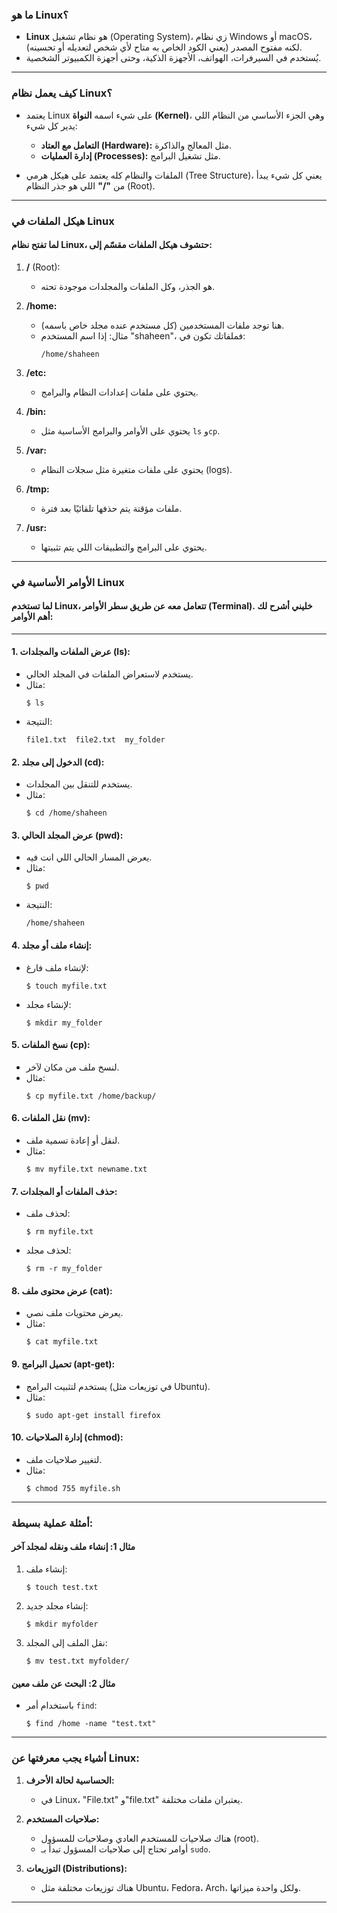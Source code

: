

### **ما هو Linux؟**
- **Linux** هو نظام تشغيل (Operating System)، زي نظام Windows أو macOS، لكنه مفتوح المصدر (يعني الكود الخاص به متاح لأي شخص لتعديله أو تحسينه).  
- يُستخدم في السيرفرات، الهواتف، الأجهزة الذكية، وحتى أجهزة الكمبيوتر الشخصية.

---

### **كيف يعمل نظام Linux؟**
- يعتمد Linux على شيء اسمه **النواة (Kernel)**، وهي الجزء الأساسي من النظام اللي يدير كل شيء:  
  - **التعامل مع العتاد (Hardware):** مثل المعالج والذاكرة.  
  - **إدارة العمليات (Processes):** مثل تشغيل البرامج.  

- الملفات والنظام كله يعتمد على هيكل هرمي (Tree Structure)، يعني كل شيء يبدأ من **"/"** اللي هو جذر النظام (Root).

---

### **هيكل الملفات في Linux**
#### لما تفتح نظام Linux، حتشوف هيكل الملفات مقسّم إلى:
1. **/** (Root):  
   - هو الجذر، وكل الملفات والمجلدات موجودة تحته.
   
2. **/home:**  
   - هنا توجد ملفات المستخدمين (كل مستخدم عنده مجلد خاص باسمه).  
   - مثال: إذا اسم المستخدم "shaheen"، فملفاتك تكون في:  
     ```
     /home/shaheen
     ```

3. **/etc:**  
   - يحتوي على ملفات إعدادات النظام والبرامج.

4. **/bin:**  
   - يحتوي على الأوامر والبرامج الأساسية مثل `ls` و`cp`.

5. **/var:**  
   - يحتوي على ملفات متغيرة مثل سجلات النظام (logs).

6. **/tmp:**  
   - ملفات مؤقتة يتم حذفها تلقائيًا بعد فترة.

7. **/usr:**  
   - يحتوي على البرامج والتطبيقات اللي يتم تثبيتها.

---

### **الأوامر الأساسية في Linux**
#### لما تستخدم Linux، تتعامل معه عن طريق **سطر الأوامر (Terminal)**. خليني أشرح لك أهم الأوامر:

---

#### 1. **عرض الملفات والمجلدات (ls):**
   - يستخدم لاستعراض الملفات في المجلد الحالي.  
   - مثال:  
     ```
     $ ls
     ```
   - النتيجة:  
     ```
     file1.txt  file2.txt  my_folder
     ```

#### 2. **الدخول إلى مجلد (cd):**
   - يستخدم للتنقل بين المجلدات.  
   - مثال:  
     ```
     $ cd /home/shaheen
     ```

#### 3. **عرض المجلد الحالي (pwd):**
   - يعرض المسار الحالي اللي انت فيه.  
   - مثال:  
     ```
     $ pwd
     ```
   - النتيجة:  
     ```
     /home/shaheen
     ```

#### 4. **إنشاء ملف أو مجلد:**
   - لإنشاء ملف فارغ:  
     ```
     $ touch myfile.txt
     ```
   - لإنشاء مجلد:  
     ```
     $ mkdir my_folder
     ```

#### 5. **نسخ الملفات (cp):**
   - لنسخ ملف من مكان لآخر.  
   - مثال:  
     ```
     $ cp myfile.txt /home/backup/
     ```

#### 6. **نقل الملفات (mv):**
   - لنقل أو إعادة تسمية ملف.  
   - مثال:  
     ```
     $ mv myfile.txt newname.txt
     ```

#### 7. **حذف الملفات أو المجلدات:**
   - لحذف ملف:  
     ```
     $ rm myfile.txt
     ```
   - لحذف مجلد:  
     ```
     $ rm -r my_folder
     ```

#### 8. **عرض محتوى ملف (cat):**
   - يعرض محتويات ملف نصي.  
   - مثال:  
     ```
     $ cat myfile.txt
     ```

#### 9. **تحميل البرامج (apt-get):**
   - يستخدم لتثبيت البرامج (في توزيعات مثل Ubuntu).  
   - مثال:  
     ```
     $ sudo apt-get install firefox
     ```

#### 10. **إدارة الصلاحيات (chmod):**
   - لتغيير صلاحيات ملف.  
   - مثال:  
     ```
     $ chmod 755 myfile.sh
     ```

---

### **أمثلة عملية بسيطة:**

#### مثال 1: إنشاء ملف ونقله لمجلد آخر
1. إنشاء ملف:
   ```
   $ touch test.txt
   ```
2. إنشاء مجلد جديد:
   ```
   $ mkdir myfolder
   ```
3. نقل الملف إلى المجلد:
   ```
   $ mv test.txt myfolder/
   ```

#### مثال 2: البحث عن ملف معين
- باستخدام أمر `find`:
  ```
  $ find /home -name "test.txt"
  ```

---

### **أشياء يجب معرفتها عن Linux:**
1. **الحساسية لحالة الأحرف:**  
   - في Linux، "File.txt" و"file.txt" يعتبران ملفات مختلفة.

2. **صلاحيات المستخدم:**  
   - هناك صلاحيات للمستخدم العادي وصلاحيات للمسؤول (root).  
   - أوامر تحتاج إلى صلاحيات المسؤول تبدأ بـ `sudo`.

3. **التوزيعات (Distributions):**  
   - هناك توزيعات مختلفة مثل Ubuntu، Fedora، Arch، ولكل واحدة ميزاتها.

---
